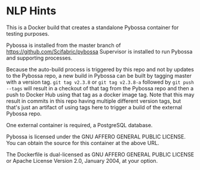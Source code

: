 # NLP Hints

This is a Docker build that creates a standalone Pybossa container for testing purposes.

Pybossa is installed from the master branch of https://github.com/Scifabric/pybossa
Supervisor is installed to run Pybossa and supporting processes.

Because the auto-build process is triggered by this repo and not by updates to the Pybossa repo, a new build in Pybossa can be built by tagging master with a version tag. `git tag v2.3.8` or `git tag v2.3.8-a` followed by `git push --tags` will result in a checkout of that tag from the Pybossa repo and then a push to Docker Hub using that tag as a docker image tag. Note that this may result in commits in this repo having multiple different version tags, but that's just an artifact of using tags here to trigger a build of the external Pybossa repo.

One external container is required, a PostgreSQL database.

Pybossa is licensed under the GNU AFFERO GENERAL PUBLIC LICENSE. You can obtain the source for this container at the above URL.

The Dockerfile is dual-licensed as GNU AFFERO GENERAL PUBLIC LICENSE or Apache License Version 2.0, January 2004, at your option.
